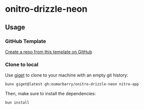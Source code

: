 # onitro-drizzle-neon

## Usage

### GitHub Template

[Create a repo from this template on GitHub](https://github.com/oumarbarry/onitro-drizzle-neon/generate)

### Clone to local

Use [giget](https://github.com/unjs/giget) to clone to your machine with an empty git history:

```bash
bunx giget@latest gh:oumarbarry/onitro-drizzle-neon nitro-app
```

Then, make sure to install the dependencies:

```bash
bun install
```
